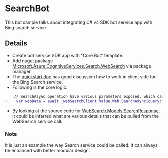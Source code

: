 ﻿# SearchBot

This bot sample talks about integrating C# v4 SDK bot service app with Bing search service.

## Details

-	Create bot service SDK app with "Core Bot" template.
-	Add nuget package [Microsoft.Azure.CognitiveServices.Search.WebSearch](https://www.nuget.org/packages/Microsoft.Azure.CognitiveServices.Search.WebSearch/) via package manager.
-	The [quickstart doc](https://docs.microsoft.com/en-us/azure/cognitive-services/bing-web-search/web-search-sdk-quickstart) has good discussion how to work in client side for the Bing Search service.
-	Following is the core logic:
```diff
    // SearchAsync operation have various parameters exposed, which can be utilized for search service query filtering.
+    var webData = await _webSearchClient.Value.Web.SearchAsync(query: queryText, answerCount: 5);                
```
-	By looking at the source code for [WebSearch.Models.SearchResponse](https://github.com/Azure/azure-sdk-for-net/blob/master/sdk/cognitiveservices/Search.BingWebSearch/src/Generated/WebSearch/Models/SearchResponse.cs#L84), it could be inferred what are various details that can be pulled from the WebSearch service call.

### Note

It is just an example the way Search service could be called. It can always be enhanced with better modular design.
